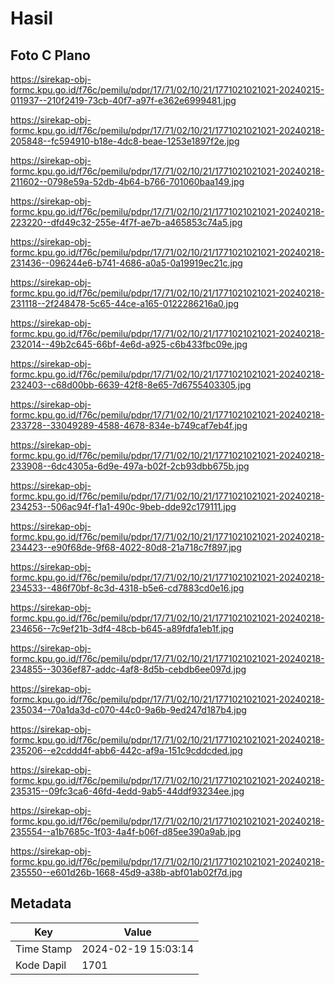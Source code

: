 # Hasil

## Foto C Plano

https://sirekap-obj-formc.kpu.go.id/f76c/pemilu/pdpr/17/71/02/10/21/1771021021021-20240215-011937--210f2419-73cb-40f7-a97f-e362e6999481.jpg

https://sirekap-obj-formc.kpu.go.id/f76c/pemilu/pdpr/17/71/02/10/21/1771021021021-20240218-205848--fc594910-b18e-4dc8-beae-1253e1897f2e.jpg

https://sirekap-obj-formc.kpu.go.id/f76c/pemilu/pdpr/17/71/02/10/21/1771021021021-20240218-211602--0798e59a-52db-4b64-b766-701060baa149.jpg

https://sirekap-obj-formc.kpu.go.id/f76c/pemilu/pdpr/17/71/02/10/21/1771021021021-20240218-223220--dfd49c32-255e-4f7f-ae7b-a465853c74a5.jpg

https://sirekap-obj-formc.kpu.go.id/f76c/pemilu/pdpr/17/71/02/10/21/1771021021021-20240218-231436--096244e6-b741-4686-a0a5-0a19919ec21c.jpg

https://sirekap-obj-formc.kpu.go.id/f76c/pemilu/pdpr/17/71/02/10/21/1771021021021-20240218-231118--2f248478-5c65-44ce-a165-0122286216a0.jpg

https://sirekap-obj-formc.kpu.go.id/f76c/pemilu/pdpr/17/71/02/10/21/1771021021021-20240218-232014--49b2c645-66bf-4e6d-a925-c6b433fbc09e.jpg

https://sirekap-obj-formc.kpu.go.id/f76c/pemilu/pdpr/17/71/02/10/21/1771021021021-20240218-232403--c68d00bb-6639-42f8-8e65-7d6755403305.jpg

https://sirekap-obj-formc.kpu.go.id/f76c/pemilu/pdpr/17/71/02/10/21/1771021021021-20240218-233728--33049289-4588-4678-834e-b749caf7eb4f.jpg

https://sirekap-obj-formc.kpu.go.id/f76c/pemilu/pdpr/17/71/02/10/21/1771021021021-20240218-233908--6dc4305a-6d9e-497a-b02f-2cb93dbb675b.jpg

https://sirekap-obj-formc.kpu.go.id/f76c/pemilu/pdpr/17/71/02/10/21/1771021021021-20240218-234253--506ac94f-f1a1-490c-9beb-dde92c179111.jpg

https://sirekap-obj-formc.kpu.go.id/f76c/pemilu/pdpr/17/71/02/10/21/1771021021021-20240218-234423--e90f68de-9f68-4022-80d8-21a718c7f897.jpg

https://sirekap-obj-formc.kpu.go.id/f76c/pemilu/pdpr/17/71/02/10/21/1771021021021-20240218-234533--486f70bf-8c3d-4318-b5e6-cd7883cd0e16.jpg

https://sirekap-obj-formc.kpu.go.id/f76c/pemilu/pdpr/17/71/02/10/21/1771021021021-20240218-234656--7c9ef21b-3df4-48cb-b645-a89fdfa1eb1f.jpg

https://sirekap-obj-formc.kpu.go.id/f76c/pemilu/pdpr/17/71/02/10/21/1771021021021-20240218-234855--3036ef87-addc-4af8-8d5b-cebdb6ee097d.jpg

https://sirekap-obj-formc.kpu.go.id/f76c/pemilu/pdpr/17/71/02/10/21/1771021021021-20240218-235034--70a1da3d-c070-44c0-9a6b-9ed247d187b4.jpg

https://sirekap-obj-formc.kpu.go.id/f76c/pemilu/pdpr/17/71/02/10/21/1771021021021-20240218-235206--e2cddd4f-abb6-442c-af9a-151c9cddcded.jpg

https://sirekap-obj-formc.kpu.go.id/f76c/pemilu/pdpr/17/71/02/10/21/1771021021021-20240218-235315--09fc3ca6-46fd-4edd-9ab5-44ddf93234ee.jpg

https://sirekap-obj-formc.kpu.go.id/f76c/pemilu/pdpr/17/71/02/10/21/1771021021021-20240218-235554--a1b7685c-1f03-4a4f-b06f-d85ee390a9ab.jpg

https://sirekap-obj-formc.kpu.go.id/f76c/pemilu/pdpr/17/71/02/10/21/1771021021021-20240218-235550--e601d26b-1668-45d9-a38b-abf01ab02f7d.jpg


## Metadata

| Key        | Value               |
| ---------- | ------------------- |
| Time Stamp | 2024-02-19 15:03:14 |
| Kode Dapil | 1701                |



